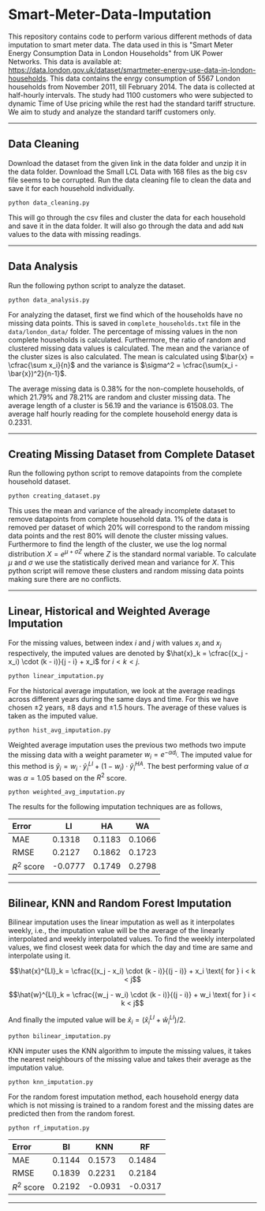 # Smart-Meter-Data-Imputation

This repository contains code to perform various different methods of data imputation to smart meter data. The data used in this is "Smart Meter Energy Consumption Data in London Households" from UK Power Networks. This data is available at: https://data.london.gov.uk/dataset/smartmeter-energy-use-data-in-london-households. This data contains the enrgy consumption of 5567 London households from November 2011, till February 2014. The data is collected at half-hourly intervals. The study had 1100 customers who were subjected to dynamic Time of Use pricing while the rest had the standard tariff structure. We aim to study and analyze the standard tariff customers only. 

---

## Data Cleaning

Download the dataset from the given link in the data folder and unzip it in the data folder. Download the Small LCL Data with 168 files as the big csv file seems to be corrupted. Run the data cleaning file to clean the data and save it for each household individually. 

```
python data_cleaning.py
```

This will go through the csv files and cluster the data for each household and save it in the data folder. It will also go through the data and add `NaN` values to the data with missing readings. 

---
## Data Analysis

Run the following python script to analyze the dataset. 

```
python data_analysis.py
```

For analyzing the dataset, first we find which of the households have no missing data points. This is saved in `complete_households.txt` file in the `data/london_data/` folder. The percentage of missing values in the non complete households is calculated. Furthermore, the ratio of random and clustered missing data values is calculated. The mean and the variance of the cluster sizes is also calculated. The mean is calculated using $\bar{x} = \cfrac{\sum x_i}{n}$ and the variance is $\sigma^2 = \cfrac{\sum(x_i - \bar{x})^2}{n-1}$. 


The average missing data is 0.38% for the non-complete households, of which 21.79% and 78.21% are random and cluster missing data. The average length of a cluster is 56.19 and the variance is 61508.03. The average half hourly reading for the complete household energy data is 0.2331. 

---

## Creating Missing Dataset from Complete Dataset

Run the following python script to remove datapoints from the complete household dataset. 

```
python creating_dataset.py
```

This uses the mean and variance of the already incomplete dataset to remove datapoints from complete household data. 1% of the data is removed per dataset of which 20% will correspond to the random missing data points and the rest 80% will denote the cluster missing values. Furthermore to find the length of the cluster, we use the log normal distribution $X = e^{\mu + \sigma Z}$ where $Z$ is the standard normal variable. To calculate $\mu$ and $\sigma$ we use the statistically derived mean and variance for $X$. This python script will remove these clusters and random missing data points making sure there are no conflicts.

---

## Linear, Historical and Weighted Average Imputation

For the missing values, between index $i$ and $j$ with values $x_i$ and $x_j$ respectively, the imputed values are denoted by $\hat{x}_k = \cfrac{(x_j - x_i) \cdot (k - i)}{j - i} + x_i$  for $i < k < j$. 

```
python linear_imputation.py
```

For the historical average imputation, we look at the average readings across different years during the same days and time. For this we have chosen $\pm2$ years, $\pm8$ days and $\pm 1.5$ hours. The average of these values is taken as the imputed value.

```
python hist_avg_imputation.py
```

Weighted average imputation uses the previous two methods two impute the missing data with a weight parameter $w_i = e^{-\alpha d_i}$. The imputed value for this method is $\hat{y}_i = w_i \cdot \hat{y}^{LI}_i + (1 - w_i) \cdot \hat{y}^{HA}_i$. The best performing value of $\alpha$ was $\alpha = 1.05$ based on the $R^2$ score. 

```
python weighted_avg_imputation.py
````
The results for the following imputation techniques are as follows, 

| Error | LI | HA | WA | 
| :----- | -- | -- | -- |
| MAE | 0.1318 | 0.1183 | 0.1066 | 
| RMSE | 0.2127 | 0.1862 | 0.1723 | 
| $R^2$ score | -0.0777 | 0.1749 | 0.2798 | 

---

## Bilinear, KNN and Random Forest Imputation

Bilinear imputation uses the linear imputation as well as it interpolates weekly, i.e., the imputation value will be the average of the linearly interpolated and weekly interpolated values. To find the weekly interpolated values, we find closest week data for which the day and time are same and interpolate using it. 

$$\hat{x}^{LI}_k = \cfrac{(x_j - x_i) \cdot (k - i)}{(j - i)} + x_i \text{ for } i < k < j$$

$$\hat{w}^{LI}_k = \cfrac{(w_j - w_i) \cdot (k - i)}{(j - i)} + w_i \text{ for } i < k < j$$

And finally the imputed value will be $\hat{x}_i = (\hat{x}_i^{LI} + \hat{w}^{LI}_i)/ 2$. 

```
python bilinear_imputation.py
```

KNN imputer uses the KNN algorithm to impute the missing values, it takes the nearest neighbours of the missing value and takes their average as the imputation value.

```
python knn_imputation.py
```

For the random forest imputation method, each household energy data which is not missing is trained to a random forest and the missing dates are predicted then from the random forest. 

```
python rf_imputation.py
```
| Error | BI | KNN | RF | 
| :----- | -- | -- | -- |
| MAE | 0.1144 | 0.1573 | 0.1484 | 
| RMSE | 0.1839 | 0.2231 | 0.2184 | 
| $R^2$ score | 0.2192 | -0.0931 | -0.0317 | 

---
